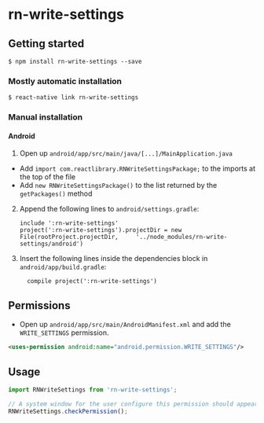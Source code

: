 
# rn-write-settings

## Getting started

`$ npm install rn-write-settings --save`

### Mostly automatic installation

`$ react-native link rn-write-settings`

### Manual installation

#### Android

1. Open up `android/app/src/main/java/[...]/MainApplication.java`
  - Add `import com.reactlibrary.RNWriteSettingsPackage;` to the imports at the top of the file
  - Add `new RNWriteSettingsPackage()` to the list returned by the `getPackages()` method
2. Append the following lines to `android/settings.gradle`:
  	```
  	include ':rn-write-settings'
  	project(':rn-write-settings').projectDir = new File(rootProject.projectDir, 	'../node_modules/rn-write-settings/android')
  	```
3. Insert the following lines inside the dependencies block in `android/app/build.gradle`:
  	```
      compile project(':rn-write-settings')
  	```

## Permissions
  * Open up `android/app/src/main/AndroidManifest.xml` and add the `WRITE_SETTINGS` permission.
  ```xml
  <uses-permission android:name="android.permission.WRITE_SETTINGS"/>
  ```

## Usage
```javascript
import RNWriteSettings from 'rn-write-settings';

// A system window for the user configure this permission should appear.
RNWriteSettings.checkPermission();
```
  
